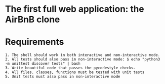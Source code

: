 # The first full web application: the AirBnB clone

# Requirements 
    1. The shell should work in both interactive and non-interactive mode.
    2. All tests should also pass in non-interactive mode: $ echo "python3 -m unittest discover tests" | bash
    3. Write beautiful code that passes the pycodestyle checks.
    4. All files, classes, functions must be tested with unit tests
    5. Unit tests must also pass in non-interactive mode
        
